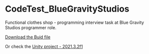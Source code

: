 # CodeTest_BlueGravityStudios
Functional clothes shop - programming interview task at Blue Gravity Studios programmer role.

[Download the Buid file](Build.zip)

Or check the [Unity project - 2021.3.2f1](ClothesShop)
